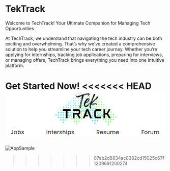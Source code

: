 # TekTrack
Welcome to TechTrack!
Your Ultimate Companion for Managing Tech Opportunities

At TechTrack, we understand that navigating the tech industry can be both exciting and overwhelming. That’s why we’ve created a comprehensive solution to help you streamline your tech career journey. Whether you’re applying for internships, tracking job applications, preparing for interviews, or managing offers, TechTrack brings everything you need into one intuitive platform.

Get Started Now!
<<<<<<< HEAD
![alt text](<app sample.png>)
=======

![AppSample](https://github.com/user-attachments/assets/0680d514-923d-4aec-9361-3eb44a135bcf)
>>>>>>> 87ab2d8834ac8382cd15025c67f1209691200274
